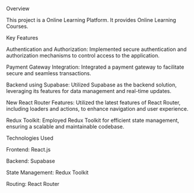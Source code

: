 Overview

This project is a Online Learning Platform. It provides Online Learning Courses.

Key Features

Authentication and Authorization: Implemented secure authentication and authorization mechanisms to control access to the application.

Payment Gateway Integration: Integrated a payment gateway to facilitate secure and seamless transactions.

Backend using Supabase: Utilized Supabase as the backend solution, leveraging its features for data management and real-time updates.

New React Router Features: Utilized the latest features of React Router, including loaders and actions, to enhance navigation and user experience.

Redux Toolkit: Employed Redux Toolkit for efficient state management, ensuring a scalable and maintainable codebase.

Technologies Used

Frontend: React.js

Backend: Supabase

State Management: Redux Toolkit

Routing: React Router


